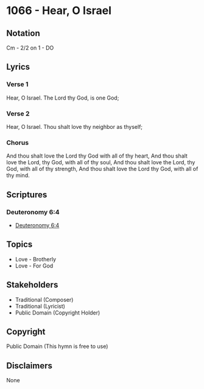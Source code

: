 # 1066 - Hear, O Israel

## Notation

Cm - 2/2 on 1 - DO

## Lyrics

### Verse 1

Hear, O Israel. The Lord thy God, is one God;

### Verse 2

Hear, O Israel. Thou shalt love thy neighbor as thyself;

### Chorus

And thou shalt love the Lord thy God with all of thy heart, And thou shalt love the Lord, thy God, with all of thy soul, And thou shalt love the Lord, thy God, with all of thy strength, And thou shalt love the Lord thy God, with all of thy mind.


## Scriptures

### Deuteronomy 6:4

- [Deuteronomy 6:4](https://www.biblegateway.com/passage/?search=Deuteronomy%206%3A4)


## Topics

- Love - Brotherly
- Love - For God

## Stakeholders

- Traditional (Composer)
- Traditional (Lyricist)
- Public Domain (Copyright Holder)

## Copyright

Public Domain
(This hymn is free to use)

## Disclaimers

None

